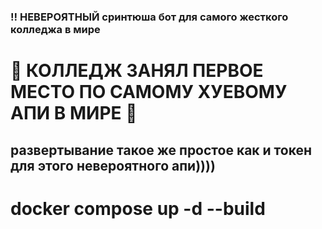 ### ‼️ НЕВЕРОЯТНЫЙ сринтюша бот для самого жесткого колледжа в мире

# 🏅 КОЛЛЕДЖ ЗАНЯЛ ПЕРВОЕ МЕСТО ПО САМОМУ ХУЕВОМУ АПИ В МИРЕ 🏅

## развертывание такое же простое как и токен для этого невероятного апи))))

# docker compose up -d --build